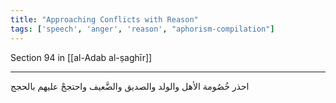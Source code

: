 ```yaml
---
title: "Approaching Conflicts with Reason"
tags: ['speech', 'anger', 'reason', "aphorism-compilation"]
---
```


 Section 94 in [[al-Adab al-ṣaghīr]]

---
احذر خُصُومة الأهل والولد والصديق والضَّعيف واحتججْ عليهم بالحجج
